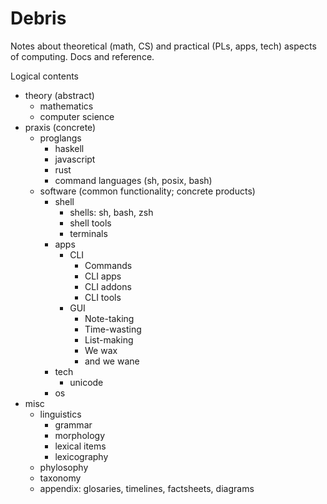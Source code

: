 # Debris

Notes about theoretical (math, CS) and practical (PLs, apps, tech) aspects of computing. Docs and reference.



Logical contents
- theory (abstract)
  - mathematics
  - computer science
- praxis (concrete)
  - proglangs
    - haskell
    - javascript
    - rust
    - command languages (sh, posix, bash)
  - software (common functionality; concrete products)
    - shell
      - shells: sh, bash, zsh
      - shell tools
      - terminals
    - apps
      - CLI
        - Commands
        - CLI apps
        - CLI addons
        - CLI tools
      - GUI
        - Note-taking
        - Time-wasting
        - List-making
        - We wax
        - and we wane
    - tech
      - unicode
    - os
- misc
  - linguistics
    - grammar
    - morphology
    - lexical items
    - lexicography
  - phylosophy
  - taxonomy
  - appendix: glosaries, timelines, factsheets, diagrams

